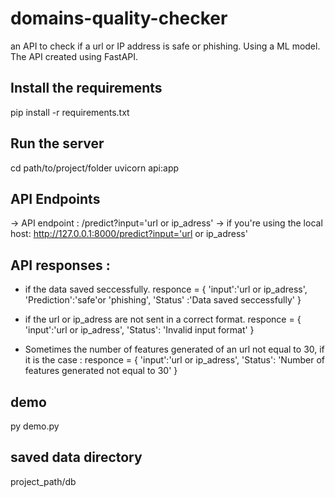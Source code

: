 # domains-quality-checker
an API to check if a url or IP address  is safe or phishing.
Using a ML model.
The API created using FastAPI.

## Install the requirements
pip install -r requirements.txt

## Run the server
cd path/to/project/folder
uvicorn api:app

## API Endpoints
-> API endpoint : /predict?input='url or ip_adress'
-> if you're using the local host:
http://127.0.0.1:8000/predict?input='url or ip_adress'

## API responses :
- if the data saved seccessfully. 
responce = {
    'input':'url or ip_adress',
    'Prediction':'safe'or 'phishing',
    'Status' :'Data saved seccessfully'
}
- if the url or ip_adress are not sent in a correct format. 
responce = {
    'input':'url or ip_adress',
    'Status': 'Invalid input format'
}

- Sometimes the number of features generated of an url not equal to 30, if it is the case : 
responce = {
    'input':'url or ip_adress',
    'Status': 'Number of features generated not equal to 30'
}

## demo
py demo.py

## saved data directory
project_path/db
